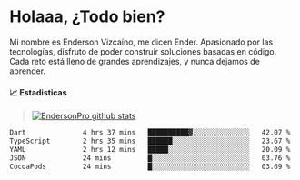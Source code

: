 
# Holaaa, ¿Todo bien?

Mi nombre es Enderson Vizcaíno, me dicen Ender. Apasionado por las tecnologías, disfruto de poder construir soluciones basadas en código. Cada reto está lleno de grandes aprendizajes, y nunca dejamos de aprender. 

#### :chart_with_upwards_trend: Estadisticas
> [![EndersonPro github stats](https://github-readme-stats.vercel.app/api?username=endersonpro&theme=vue-dark&show_icons=true)](https://github.com/anuraghazra/github-readme-stats) 


<!--START_SECTION:waka-->

```txt
Dart              4 hrs 37 mins   ██████████▓░░░░░░░░░░░░░░   42.07 %
TypeScript        2 hrs 35 mins   ██████░░░░░░░░░░░░░░░░░░░   23.67 %
YAML              2 hrs 12 mins   █████░░░░░░░░░░░░░░░░░░░░   20.09 %
JSON              24 mins         █░░░░░░░░░░░░░░░░░░░░░░░░   03.76 %
CocoaPods         24 mins         █░░░░░░░░░░░░░░░░░░░░░░░░   03.69 %
```

<!--END_SECTION:waka-->

[website]: https://endersonpro.github.io/portfolio/
[twitter]: https://twitter.com/endersonj_
[youtube]: https://youtube.com/ByEnderson
[instagram]: https://instagram.com/endersonvizc
[linkedin]: https://www.linkedin.com/in/enderson-vizcaino-2aa927175/
